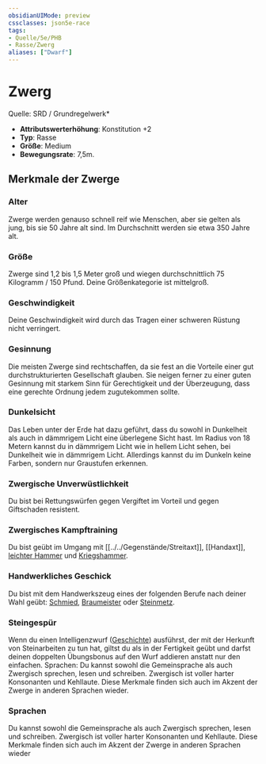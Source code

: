 ```yaml
---
obsidianUIMode: preview
cssclasses: json5e-race
tags:
- Quelle/5e/PHB
- Rasse/Zwerg
aliases: ["Dwarf"]
---
```

# Zwerg
Quelle: SRD / Grundregelwerk*  

- **Attributswerterhöhung**: Konstitution +2
- **Typ**: Rasse
- **Größe**: Medium
- **Bewegungsrate**: 7,5m.

## Merkmale der Zwerge

### Alter

Zwerge werden genauso schnell reif wie Menschen, aber sie gelten als jung, bis sie 50 Jahre alt sind. Im Durchschnitt werden sie etwa 350 Jahre alt.

### Größe

Zwerge sind 1,2 bis 1,5 Meter groß und wiegen durchschnittlich 75 Kilogramm / 150 Pfund. Deine Größenkategorie ist mittelgroß.

### Geschwindigkeit

Deine Geschwindigkeit wird durch das Tragen einer schweren Rüstung nicht verringert.

### Gesinnung

Die meisten Zwerge sind rechtschaffen, da sie fest an die Vorteile einer gut durchstrukturierten Gesellschaft glauben. Sie neigen ferner zu einer guten Gesinnung mit starkem Sinn für Gerechtigkeit und der Überzeugung, dass eine gerechte Ordnung jedem zugutekommen sollte.

### Dunkelsicht

Das Leben unter der Erde hat dazu geführt, dass du sowohl in Dunkelheit als auch in dämmrigem Licht eine überlegene Sicht hast. Im Radius von 18 Metern kannst du in dämmrigem Licht wie in hellem Licht sehen, bei Dunkelheit wie in dämmrigem Licht. Allerdings kannst du im Dunkeln keine Farben, sondern nur Graustufen erkennen.

### Zwergische Unverwüstlichkeit

Du bist bei Rettungswürfen gegen Vergiftet im Vorteil und gegen Giftschaden resistent.

### Zwergisches Kampftraining

Du bist geübt im Umgang mit [[../../Gegenstände/Streitaxt]], [[Handaxt]], [leichter Hammer](../../Gegenstände/Leichter-Hammer.md) und [Kriegshammer](../../Gegenstände/Kriegshammer.md).

### Handwerkliches Geschick

Du bist mit dem Handwerkszeug eines der folgenden Berufe nach deiner Wahl geübt: [Schmied](../../Gegenstände/Schmiedewerkzeuge.md), [Braumeister](../../Gegenstände/Brauereizubehör.md) oder [Steinmetz](../../Gegenstände/Maurerwerkzeuge.md).

### Steingespür

Wenn du einen Intelligenzwurf ([Geschichte](rules/skills.md#Geschichte))  ausführst, der mit der Herkunft von Steinarbeiten zu tun hat, giltst du als in der Fertigkeit geübt und darfst deinen doppelten Übungsbonus auf den Wurf addieren anstatt nur den einfachen. Sprachen: Du kannst sowohl die Gemeinsprache als auch Zwergisch sprechen, lesen und schreiben. Zwergisch ist voller harter Konsonanten und Kehllaute. Diese Merkmale finden sich auch im Akzent der Zwerge in anderen Sprachen wieder.

### Sprachen

Du kannst sowohl die Gemeinsprache als auch Zwergisch sprechen, lesen und schreiben. Zwergisch ist voller harter Konsonanten und Kehllaute. Diese Merkmale finden sich auch im Akzent der Zwerge in anderen Sprachen wieder